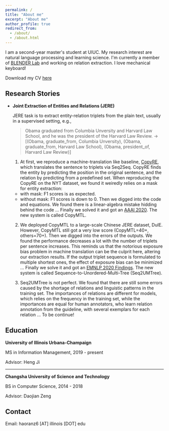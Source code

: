 ```yaml
---
permalink: /
title: "About me"
excerpt: "About me"
author_profile: true
redirect_from: 
  - /about/
  - /about.html
---
```


I am a second-year master's student at UIUC. My research interest are natural language processing and learning science. I'm currently a member of [BLENDER Lab](http://blender.cs.illinois.edu/) and working on relation extraction. I love mechanical keyboard!

<!-- , advised by Professor Heng Ji. Prior to joining BLENDER at UIUC, I received my bachelor’s degree in computer science at CSUST, where I was supervised by Dr. Zeng. -->

Download my CV [here](https://windchimeran.github.io/files/cv.pdf)

## Research Stories

- **Joint Extraction of Entities and Relations (JERE)**

    JERE task is to extract entity-relation triplets from the plain text, usually in a supervised setting, e.g., 
    > Obama graduated from Columbia Unversity and Harvard Law School, and he was the president of the Harvard Law Review.
    ->
    > [(Obama, graduate_from, Columbia Unversity), (Obama, graduate_from, Harvard Law School), (Obama, president_of, Harvard Law Review)]
    
    1. At first, we reproduce a machine-translation like baseline, [CopyRE](https://www.aclweb.org/anthology/P18-1047.pdf), which translates the sentence to triplets via Seq2Seq. CopyRE finds the entity by predicting the position in the original sentence, and the relation by predicting from a predefined set. 
    When reproducing the CopyRE on the NYT dataset, we found it weiredly relies on a mask for entity extraction:
    - with mask: F1 scores is as expected.
    - without mask: F1 scores is down to 0.
    Then we digged into the code and equations. We found there is a linear-algebra mistake hidding behind the code ... Finally we solved it and got an [AAAI 2020](https://arxiv.org/pdf/1911.10438.pdf). The new system is called CopyMTL.

    2. We deployed CopyMTL to a large-scale Chinese JERE dataset, DuIE. However, CopyMTL still got a very low score (CopyMTL=40+, others=70+). Then we digged into the errors of the outputs. We found the performance decreases a lot with the number of triplets per sentence increases. This reminds us that the notorious exposure bias problem in machine translation can be the culprit here, altering our extraction results. If the output triplet sequence is formulated to multiple shortest ones, the effect of exposure bias can be minimized ... Finally we solve  it and got an [EMNLP 2020 Findings](https://arxiv.org/pdf/2009.07503.pdf). The new system is called Sequence-to-Unordered-Multi-Tree (Seq2UMTree).

    3. Seq2UMTree is not perfect. We found that there are still some errors caused by the shortage of relations and linguistic patterns in the training set. The importances of relations are different for models, which relies on the frequency in the training set, while the importances are equal for human annotators, who learn relation annotation from the guideline, with several exemplars for each relation ... To be continue!



<!-- ## Paper and Manuscript

(\* refers to equal contribution) -->



<!-- - <u>Ranran Haoran Zhang</u>\*, Qianying Liu\*, Aysa Xuemo Fan, Heng Ji, Daojian Zeng, Fei Cheng, Daisuke Kawahara, Sadao Kurohashi, **Minimize Exposure Bias of Seq2Seq Models in Joint Entity and Relation Extraction**. EMNLP2020 Findings. Preprint [here](https://arxiv.org/pdf/2009.07503.pdf).

- Qingyun Wang, Manling Li, Xuan Wang, Nikolaus Parulian, Guangxing Han, Jiawei Ma, Jingxuan Tu, Ying Lin, <u>Ranran Haoran Zhang</u>, Weili Liu, Aabhas Chauhan, Yingjun Guan, Bangzheng Li, Ruisong Li, Xiangchen Song, Heng Ji, Jiawei Han, Shih-Fu Chang, James Pustejovsky, David Liem, Ahmed Elsayed, Martha Palmer, Jasmine Rah, Cynthia Schneider, Boyan Onyshkevych. **COVID-19 Literature Knowledge Graph Construction and Drug Repurposing Report Generation**. Preprint [here](https://arxiv.org/pdf/2007.00576.pdf).

- Daojian Zeng\*, <u>Ranran Haoran Zhang</u>\*, Qianying Liu, **CopyMTL: Copy Mechanism for Joint Extraction of Entities and Relations
with Multi-Task Learning**. AAAI, 2020. Retrieved from [here](https://arxiv.org/pdf/1911.10438.pdf). -->

## Education

**University of Illinois Urbana-Champaign**

MS in Information Management, 2019 - present

Advisor: Heng Ji

------


**Changsha University of Science and Technology**

BS in Computer Science, 2014 - 2018

Advisor: Daojian Zeng

## Contact

Email: haoranz6 [AT] illinois [DOT] edu
